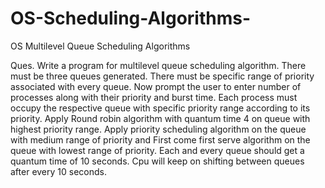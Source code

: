 # OS-Scheduling-Algorithms-
OS Multilevel Queue Scheduling Algorithms


Ques. Write a program for multilevel queue scheduling algorithm. There must be three
queues generated. There must be specific range of priority associated with every queue. Now
prompt the user to enter number of processes along with their priority and burst time. Each
process must occupy the respective queue with specific priority range according to its priority.
Apply Round robin algorithm with quantum time 4 on queue with highest priority range. Apply
priority scheduling algorithm on the queue with medium range of priority and First come first
serve algorithm on the queue with lowest range of priority. Each and every queue should get a
quantum time of 10 seconds. Cpu will keep on shifting between queues after every 10
seconds.

